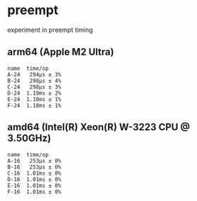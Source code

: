 # preempt
experiment in preempt timing

## arm64 (Apple M2 Ultra)
```
name  time/op
A-24   294µs ± 3%
B-24   298µs ± 4%
C-24   298µs ± 3%
D-24  1.19ms ± 2%
E-24  1.18ms ± 1%
F-24  1.18ms ± 1%
```
## amd64 (Intel(R) Xeon(R) W-3223 CPU @ 3.50GHz)
```
name  time/op
A-16   253µs ± 0%
B-16   253µs ± 0%
C-16  1.01ms ± 0%
D-16  1.01ms ± 0%
E-16  1.01ms ± 0%
F-16  1.01ms ± 0%
```
